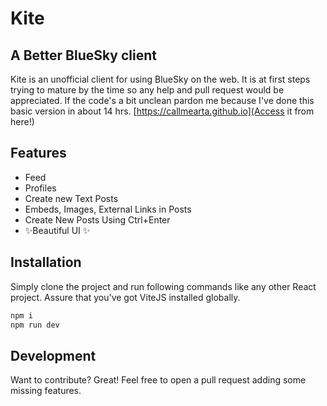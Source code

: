 # Kite
## A Better BlueSky client

Kite is an unofficial client for using BlueSky on the web. It is at first steps trying to mature by the time so any help and pull request would be appreciated. If the code's a bit unclean pardon me because I've done this basic version in about 14 hrs.
[https://callmearta.github.io](Access it from here!)

## Features

- Feed
- Profiles
- Create new Text Posts
- Embeds, Images, External Links in Posts
- Create New Posts Using Ctrl+Enter
- ✨Beautiful UI ✨

## Installation
Simply clone the project and run following commands like any other React project. Assure that you've got ViteJS installed globally.

```sh
npm i
npm run dev
```


## Development

Want to contribute? Great! Feel free to open a pull request adding some missing features.
